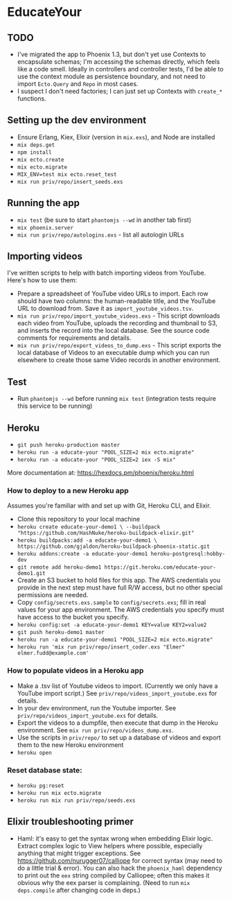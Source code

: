 # EducateYour

## TODO

- I've migrated the app to Phoenix 1.3, but don't yet use Contexts to encapsulate schemas; I'm accessing the schemas directly, which feels like a code smell. Ideally in controllers and controller tests, I'd be able to use the context module as persistence boundary, and not need to import `Ecto.Query` and `Repo` in most cases.
- I suspect I don't need factories; I can just set up Contexts with `create_*` functions.

## Setting up the dev environment

  * Ensure Erlang, Kiex, Elixir (version in `mix.exs`), and Node are installed
  * `mix deps.get`
  * `npm install`
  * `mix ecto.create`
  * `mix ecto.migrate`
  * `MIX_ENV=test mix ecto.reset_test`
  * `mix run priv/repo/insert_seeds.exs`

## Running the app

  * `mix test` (be sure to start `phantomjs --wd` in another tab first)
  * `mix phoenix.server`
  * `mix run priv/repo/autologins.exs` - list all autologin URLs

## Importing videos

I've written scripts to help with batch importing videos from YouTube. Here's how to use them:

  * Prepare a spreadsheet of YouTube video URLs to import. Each row should have two columns: the human-readable title, and the YouTube URL to download from. Save it as `import_youtube_videos.tsv`.
  * `mix run priv/repo/import_youtube_videos.exs` - This script downloads each video from YouTube, uploads the recording and thumbnail to S3, and inserts the record into the local database. See the source code comments for requirements and details.
  * `mix run priv/repo/export_videos_to_dump.exs` - This script exports the local database of Videos to an executable dump which you can run elsewhere to create those same Video records in another environment.

## Test

  * Run `phantomjs --wd` before running `mix test` (integration tests require this service to be running)

## Heroku

* `git push heroku-production master`
* `heroku run -a educate-your "POOL_SIZE=2 mix ecto.migrate"`
* `heroku run -a educate-your "POOL_SIZE=2 iex -S mix"`

More documentation at: https://hexdocs.pm/phoenix/heroku.html

### How to deploy to a new Heroku app

Assumes you're familiar with and set up with Git, Heroku CLI, and Elixir.

* Clone this repository to your local machine
* `heroku create educate-your-demo1 \
    --buildpack "https://github.com/HashNuke/heroku-buildpack-elixir.git"`
* `heroku buildpacks:add -a educate-your-demo1 \
    https://github.com/gjaldon/heroku-buildpack-phoenix-static.git`
* `heroku addons:create -a educate-your-demo1 heroku-postgresql:hobby-dev`
* `git remote add heroku-demo1 https://git.heroku.com/educate-your-demo1.git`
* Create an S3 bucket to hold files for this app. The AWS credentials you provide in the next step must have full R/W access, but no other special permissions are needed.
* Copy `config/secrets.exs.sample` to `config/secrets.exs`; fill in real values for your app environment. The AWS credentials you specify must have access to the bucket you specify.
* `heroku config:set -a educate-your-demo1 KEY=value KEY2=value2`
* `git push heroku-demo1 master`
* `heroku run -a educate-your-demo1 "POOL_SIZE=2 mix ecto.migrate"`
* `heroku run 'mix run priv/repo/insert_coder.exs "Elmer" elmer.fudd@example.com'`

### How to populate videos in a Heroku app

* Make a .tsv list of Youtube videos to import. (Currently we only have a YouTube import script.) See `priv/repo/videos_import_youtube.exs` for details.
* In your dev environment, run the Youtube importer. See `priv/repo/videos_import_youtube.exs` for details.
* Export the videos to a dumpfile, then execute that dump in the Heroku environment. See `mix run priv/repo/videos_dump.exs`.
* Use the scripts in `priv/repo/` to set up a database of videos and export them to the new Heroku environment
* `heroku open`

### Reset database state:

- `heroku pg:reset`
- `heroku run mix ecto.migrate`
- `heroku run mix run priv/repo/seeds.exs`

## Elixir troubleshooting primer

- Haml: it's easy to get the syntax wrong when embedding Elixir logic. Extract complex logic to View helpers where possible, especially anything that might trigger exceptions. See https://github.com/nurugger07/calliope for correct syntax (may need to do a little trial & error). You can also hack the `phoenix_haml` dependency to print out the `eex` string compiled by Calliopee; often this makes it obvious why the eex parser is complaining. (Need to run `mix deps.compile` after changing code in deps.)
